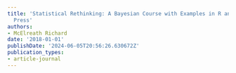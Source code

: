 ```yaml
---
title: 'Statistical Rethinking: A Bayesian Course with Examples in R and Stan. CRC
  Press'
authors:
- McElreath Richard
date: '2018-01-01'
publishDate: '2024-06-05T20:56:26.630672Z'
publication_types:
- article-journal
---
```

